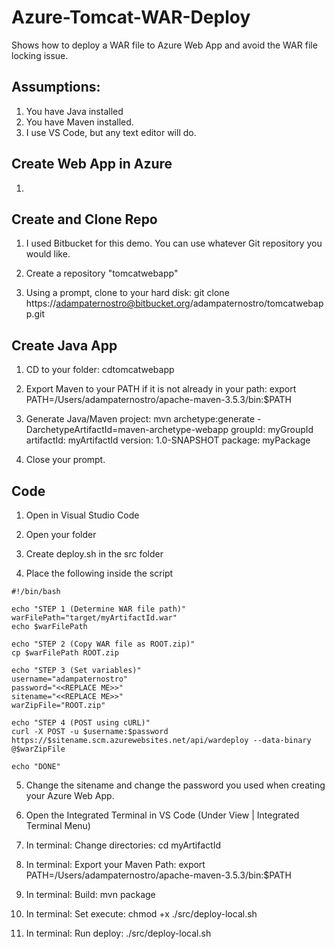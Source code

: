 # Azure-Tomcat-WAR-Deploy
Shows how to deploy a WAR file to Azure Web App and avoid the WAR file locking issue.

## Assumptions:
1. You have Java installed
2. You have Maven installed.
3. I use VS Code, but any text editor will do.

## Create Web App in Azure
1.

## Create and Clone Repo
1. I used Bitbucket for this demo.  You can use whatever Git repository you would like.

2. Create a repository "tomcatwebapp"

3. Using a prompt, clone to your hard disk: git clone https://adampaternostro@bitbucket.org/adampaternostro/tomcatwebapp.git

## Create Java App
1. CD to your folder: cdtomcatwebapp

2. Export Maven to your PATH if it is not already in your path: export PATH=/Users/adampaternostro/apache-maven-3.5.3/bin:$PATH

3. Generate Java/Maven project: mvn archetype:generate -DarchetypeArtifactId=maven-archetype-webapp
   groupId: myGroupId
   artifactId: myArtifactId
   version: 1.0-SNAPSHOT
   package: myPackage
   
4. Close your prompt.

## Code
1. Open in Visual Studio Code

2. Open your folder

3. Create deploy.sh in the src folder

4. Place the following inside the script
```
#!/bin/bash

echo "STEP 1 (Determine WAR file path)"
warFilePath="target/myArtifactId.war"
echo $warFilePath

echo "STEP 2 (Copy WAR file as ROOT.zip)"
cp $warFilePath ROOT.zip 

echo "STEP 3 (Set variables)"
username="adampaternostro"
password="<<REPLACE ME>>"
sitename="<<REPLACE ME>>"
warZipFile="ROOT.zip"

echo "STEP 4 (POST using cURL)"
curl -X POST -u $username:$password https://$sitename.scm.azurewebsites.net/api/wardeploy --data-binary @$warZipFile

echo "DONE"
```

5.  Change the sitename and change the password you used when creating your Azure Web App.

6. Open the Integrated Terminal in VS Code (Under View | Integrated Terminal Menu)

7. In terminal: Change directories: cd myArtifactId

8. In terminal: Export your Maven Path: export PATH=/Users/adampaternostro/apache-maven-3.5.3/bin:$PATH

8. In terminal: Build: mvn package

9. In terminal: Set execute: chmod +x ./src/deploy-local.sh

10. In terminal: Run deploy: ./src/deploy-local.sh




